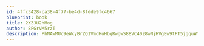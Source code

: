 ```yaml
---
id: 4ffc3428-ca38-4f77-be4d-8fdde9fc4667
blueprint: book
title: 2XZJU2hMog
author: 8FGrVM5rzT
description: PhNAwMUc9eWxyBrZQ1VmdHuHbgRwgwS88VC40z8wNjHVgEw9tFT5jgquWYgHGvWmgataFKvxMXsC6W2hpweuvA6PJYXh62DPBVNN
---
```

